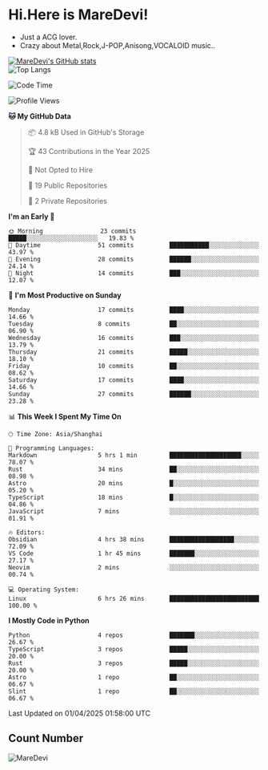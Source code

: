 # Hi.Here is MareDevi!

- Just a ACG lover.
- Crazy about Metal,Rock,J-POP,Anisong,VOCALOID music..

[![MareDevi's GitHub stats](https://github-readme-stats.vercel.app/api?username=MareDevi&show_icons=true&theme=algolia)](https://github.com/anuraghazra/github-readme-stats)  
![Top Langs](https://github-readme-stats.vercel.app/api/top-langs/?username=MareDevi&layout=compact&theme=algolia)

<!--START_SECTION:waka-->
![Code Time](http://img.shields.io/badge/Code%20Time-99%20hrs%2035%20mins-blue)

![Profile Views](http://img.shields.io/badge/Profile%20Views-4-blue)

**🐱 My GitHub Data** 

> 📦 4.8 kB Used in GitHub's Storage 
 > 
> 🏆 43 Contributions in the Year 2025
 > 
> 🚫 Not Opted to Hire
 > 
> 📜 19 Public Repositories 
 > 
> 🔑 2 Private Repositories 
 > 
**I'm an Early 🐤** 

```text
🌞 Morning                23 commits          █████░░░░░░░░░░░░░░░░░░░░   19.83 % 
🌆 Daytime                51 commits          ███████████░░░░░░░░░░░░░░   43.97 % 
🌃 Evening                28 commits          ██████░░░░░░░░░░░░░░░░░░░   24.14 % 
🌙 Night                  14 commits          ███░░░░░░░░░░░░░░░░░░░░░░   12.07 % 
```
📅 **I'm Most Productive on Sunday** 

```text
Monday                   17 commits          ████░░░░░░░░░░░░░░░░░░░░░   14.66 % 
Tuesday                  8 commits           ██░░░░░░░░░░░░░░░░░░░░░░░   06.90 % 
Wednesday                16 commits          ███░░░░░░░░░░░░░░░░░░░░░░   13.79 % 
Thursday                 21 commits          █████░░░░░░░░░░░░░░░░░░░░   18.10 % 
Friday                   10 commits          ██░░░░░░░░░░░░░░░░░░░░░░░   08.62 % 
Saturday                 17 commits          ████░░░░░░░░░░░░░░░░░░░░░   14.66 % 
Sunday                   27 commits          ██████░░░░░░░░░░░░░░░░░░░   23.28 % 
```


📊 **This Week I Spent My Time On** 

```text
🕑︎ Time Zone: Asia/Shanghai

💬 Programming Languages: 
Markdown                 5 hrs 1 min         ████████████████████░░░░░   78.07 % 
Rust                     34 mins             ██░░░░░░░░░░░░░░░░░░░░░░░   08.98 % 
Astro                    20 mins             █░░░░░░░░░░░░░░░░░░░░░░░░   05.20 % 
TypeScript               18 mins             █░░░░░░░░░░░░░░░░░░░░░░░░   04.86 % 
JavaScript               7 mins              ░░░░░░░░░░░░░░░░░░░░░░░░░   01.91 % 

🔥 Editors: 
Obsidian                 4 hrs 38 mins       ██████████████████░░░░░░░   72.09 % 
VS Code                  1 hr 45 mins        ███████░░░░░░░░░░░░░░░░░░   27.17 % 
Neovim                   2 mins              ░░░░░░░░░░░░░░░░░░░░░░░░░   00.74 % 

💻 Operating System: 
Linux                    6 hrs 26 mins       █████████████████████████   100.00 % 
```

**I Mostly Code in Python** 

```text
Python                   4 repos             ███████░░░░░░░░░░░░░░░░░░   26.67 % 
TypeScript               3 repos             █████░░░░░░░░░░░░░░░░░░░░   20.00 % 
Rust                     3 repos             █████░░░░░░░░░░░░░░░░░░░░   20.00 % 
Astro                    1 repo              ██░░░░░░░░░░░░░░░░░░░░░░░   06.67 % 
Slint                    1 repo              ██░░░░░░░░░░░░░░░░░░░░░░░   06.67 % 
```




 Last Updated on 01/04/2025 01:58:00 UTC
<!--END_SECTION:waka-->

## Count Number
![MareDevi](https://count.getloli.com/get/@maredevi?theme=moebooru-h)  

<!---
MareDevi/MareDevi is a ✨ special ✨ repository because its `README.md` (this file) appears on your GitHub profile.
You can click the Preview link to take a look at your changes.
--->
